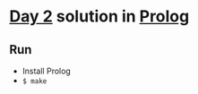# [Day 2](https://adventofcode.com/2021/day/2) solution in [Prolog](https://www.swi-prolog.org/)

## Run

- Install Prolog
- `$ make`
